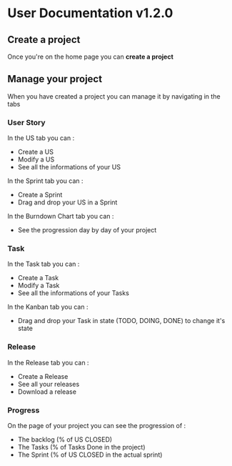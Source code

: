# User Documentation v1.2.0

## Create a project

Once you're on the home page you can **create  a project**

## Manage your project

When you have created a project you can manage it by navigating in the tabs

### User Story

In the US tab you can :

- Create a US
- Modify a US
- See all the informations of your US

In the Sprint tab you can :

- Create a Sprint
- Drag and drop your US in a Sprint

In the Burndown Chart tab you can :

- See the progression day by day of your project

### Task

In the Task tab you can :

- Create a Task
- Modify a Task
- See all the informations of your Tasks

In the Kanban tab you can :

- Drag and drop your Task in state (TODO, DOING, DONE) to change it's state

### Release

In the Release tab you can :

- Create a Release
- See all your releases
- Download a release

### Progress

On the page of your project you can see the progression of :

- The backlog (% of US CLOSED)
- The Tasks (% of Tasks Done in the project)
- The Sprint (% of US CLOSED in the actual sprint)
